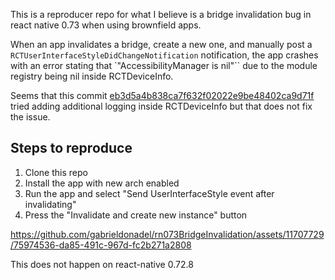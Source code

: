 This is a reproducer repo for what I believe is a bridge invalidation bug in react native 0.73 when using brownfield apps.

When an app invalidates a bridge, create a new one, and manually post a `RCTUserInterfaceStyleDidChangeNotification` notification, the app crashes with an error stating that `"AccessibilityManager is nil"`` due to the module registry being nil inside RCTDeviceInfo.

Seems that this commit [eb3d5a4b838ca7f632f02022e9be48402ca9d71f](https://github.com/facebook/react-native/commit/eb3d5a4b838ca7f632f02022e9be48402ca9d71f) tried adding additional logging inside RCTDeviceInfo but that does not fix the issue.

## Steps to reproduce

1. Clone this repo
2. Install the app with new arch enabled
3. Run the app and select "Send UserInterfaceStyle event after invalidating"
4. Press the "Invalidate and create new instance" button

https://github.com/gabrieldonadel/rn073BridgeInvalidation/assets/11707729/75974536-da85-491c-967d-fc2b271a2808

This does not happen on react-native 0.72.8
